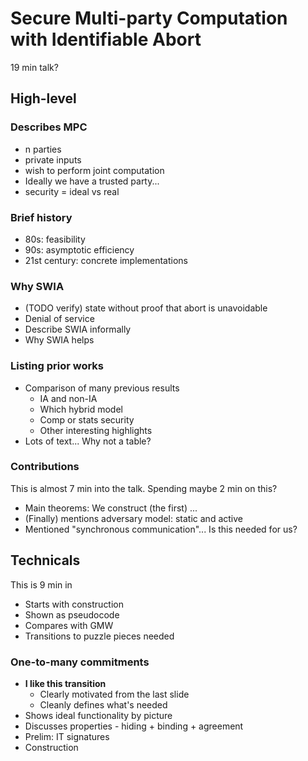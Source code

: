 # Secure Multi-party Computation with Identifiable Abort

19 min talk?

## High-level

### Describes MPC

* n parties
* private inputs
* wish to perform joint computation
* Ideally we have a trusted party...
* security = ideal vs real

### Brief history

* 80s: feasibility
* 90s: asymptotic efficiency
* 21st century: concrete implementations

### Why SWIA

* (TODO verify) state without proof that abort is unavoidable
* Denial of service
* Describe SWIA informally
* Why SWIA helps

### Listing prior works

* Comparison of many previous results
	* IA and non-IA
	* Which hybrid model
	* Comp or stats security
	* Other interesting highlights
* Lots of text... Why not a table?

### Contributions

This is almost 7 min into the talk.
Spending maybe 2 min on this?

* Main theorems: We construct (the first) ...
* (Finally) mentions adversary model: static and active
* Mentioned "synchronous communication"... Is this needed for us?

## Technicals

This is 9 min in

* Starts with construction
* Shown as pseudocode
* Compares with GMW
* Transitions to puzzle pieces needed

### One-to-many commitments

* **I like this transition**
	* Clearly motivated from the last slide
	* Cleanly defines what's needed
* Shows ideal functionality by picture
* Discusses properties - hiding + binding + agreement
* Prelim: IT signatures
* Construction


